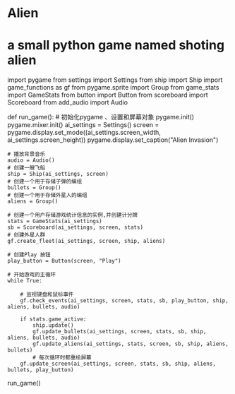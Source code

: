# Alien
# a small python game named shoting alien

import pygame
from settings import Settings
from ship import Ship
import game_functions as gf
from pygame.sprite import Group
from game_stats import GameStats
from button import Button
from scoreboard import Scoreboard
from add_audio import Audio


def run_game():
    # 初始化pygame 、设置和屏幕对象
    pygame.init()
    pygame.mixer.init()
    ai_settings = Settings()
    screen = pygame.display.set_mode((ai_settings.screen_width, ai_settings.screen_height))
    pygame.display.set_caption("Alien Invasion")

    # 播放背景音乐
    audio = Audio()
    # 创建一艘飞船
    ship = Ship(ai_settings, screen)
    # 创建一个用于存储子弹的编组
    bullets = Group()
    # 创建一个用于存储外星人的编组
    aliens = Group()

    # 创建一个用户存储游戏统计信息的实例,并创建计分牌
    stats = GameStats(ai_settings)
    sb = Scoreboard(ai_settings, screen, stats)
    # 创建外星人群
    gf.create_fleet(ai_settings, screen, ship, aliens)

    # 创建Play 按钮
    play_button = Button(screen, "Play")

    # 开始游戏的主循环
    while True:

        # 监视键盘和鼠标事件
        gf.check_events(ai_settings, screen, stats, sb, play_button, ship, aliens, bullets, audio)

        if stats.game_active:
            ship.update()
            gf.update_bullets(ai_settings, screen, stats, sb, ship, aliens, bullets, audio)
            gf.update_aliens(ai_settings, stats, screen, sb, ship, aliens, bullets)
            # 每次循环时都重绘屏幕
        gf.update_screen(ai_settings, screen, stats, sb, ship, aliens, bullets, play_button)

run_game()
